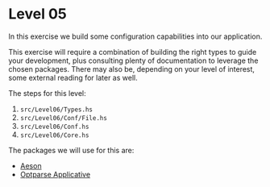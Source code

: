 # Level 05

In this exercise we build some configuration capabilities into our application.

This exercise will require a combination of building the right types to guide
your development, plus consulting plenty of documentation to leverage the chosen
packages. There may also be, depending on your level of interest, some external
reading for later as well.

The steps for this level:
1) ``src/Level06/Types.hs``
2) ``src/Level06/Conf/File.hs``
3) ``src/Level06/Conf.hs``
4) ``src/Level06/Core.hs``

The packages we will use for this are:

- [Aeson](http://hackage.haskell.org/package/aeson)
- [Optparse Applicative](http://hackage.haskell.org/package/optparse-applicative)
